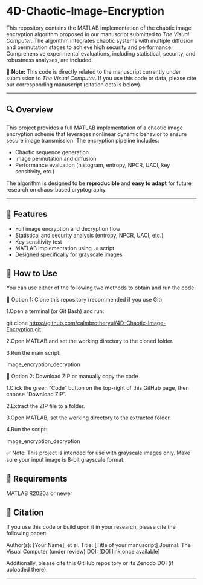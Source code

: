 # 4D-Chaotic-Image-Encryption
This repository contains the MATLAB implementation of the chaotic image encryption algorithm proposed in our manuscript submitted to *The Visual Computer*. The algorithm integrates chaotic systems with multiple diffusion and permutation stages to achieve high security and performance. Comprehensive experimental evaluations, including statistical, security, and robustness analyses, are included.

📌 **Note:** This code is directly related to the manuscript currently under submission to *The Visual Computer*. If you use this code or data, please cite our corresponding manuscript (citation details below).

---

## 🔍 Overview

This project provides a full MATLAB implementation of a chaotic image encryption scheme that leverages nonlinear dynamic behavior to ensure secure image transmission. The encryption pipeline includes:

- Chaotic sequence generation
- Image permutation and diffusion
- Performance evaluation (histogram, entropy, NPCR, UACI, key sensitivity, etc.)

The algorithm is designed to be **reproducible** and **easy to adapt** for future research on chaos-based cryptography.

---

## 🚀 Features

- Full image encryption and decryption flow
- Statistical and security analysis (entropy, NPCR, UACI, etc.)
- Key sensitivity test
- MATLAB implementation using `.m` script
- Designed specifically for grayscale images


## 🧪 How to Use

You can use either of the following two methods to obtain and run the code:

🔹 Option 1: Clone this repository (recommended if you use Git)

1.Open a terminal (or Git Bash) and run:

git clone https://github.com/calmbrotheryul/4D-Chaotic-Image-Encryption.git

2.Open MATLAB and set the working directory to the cloned folder.

3.Run the main script:

image_encryption_decryption

🔹 Option 2: Download ZIP or manually copy the code

1.Click the green “Code” button on the top-right of this GitHub page, then choose “Download ZIP”.

2.Extract the ZIP file to a folder.

3.Open MATLAB, set the working directory to the extracted folder.

4.Run the script:

image_encryption_decryption

✅ Note: This project is intended for use with grayscale images only. Make sure your input image is 8-bit grayscale format.


## 🔧 Requirements
MATLAB R2020a or newer


## 📄 Citation
If you use this code or build upon it in your research, please cite the following paper:

Author(s): [Your Name], et al.
Title: [Title of your manuscript]
Journal: The Visual Computer (under review)
DOI: [DOI link once available]

Additionally, please cite this GitHub repository or its Zenodo DOI (if uploaded there).

---
